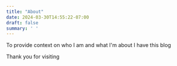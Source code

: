```yaml
---
title: "About"
date: 2024-03-30T14:55:22-07:00
draft: false
summary: ' '
---
```


To provide context on who I am and what I'm about I have this blog

Thank you for visiting
